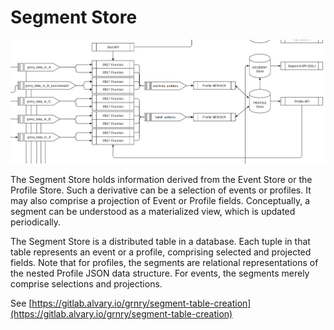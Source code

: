 # Segment Store

![Data flow within data-out zone of Granary](../../../.gitbook/assets/kurt_dataflow_data_out.PNG)

The Segment Store holds information derived from the Event Store or the Profile Store. Such a derivative can be a selection of events or profiles. It may also comprise a projection of Event or Profile fields. Conceptually, a segment can be understood as a materialized view, which is updated periodically.

The Segment Store is a distributed table in a database. Each tuple in that table represents an event or a profile, comprising selected and projected fields. Note that for profiles, the segments are relational representations of the nested Profile JSON data structure. For events, the segments merely comprise selections and projections.

See [https://gitlab.alvary.io/grnry/segment-table-creation](https://gitlab.alvary.io/grnry/segment-table-creation)

